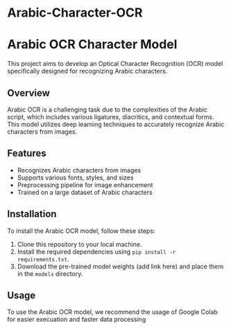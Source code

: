 # Arabic-Character-OCR
# Arabic OCR Character Model

This project aims to develop an Optical Character Recognition (OCR) model specifically designed for recognizing Arabic characters.

## Overview

Arabic OCR is a challenging task due to the complexities of the Arabic script, which includes various ligatures, diacritics, and contextual forms. This model utilizes deep learning techniques to accurately recognize Arabic characters from images.

## Features

- Recognizes Arabic characters from images
- Supports various fonts, styles, and sizes
- Preprocessing pipeline for image enhancement
- Trained on a large dataset of Arabic characters

## Installation

To install the Arabic OCR model, follow these steps:

1. Clone this repository to your local machine.
2. Install the required dependencies using `pip install -r requirements.txt`.
3. Download the pre-trained model weights (add link here) and place them in the `models` directory.

## Usage

To use the Arabic OCR model, we recommend the usage of Google Colab for easier execuation and faster data processing




